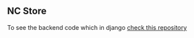 ## NC Store

To see the backend code which in django [check this repository](https://github.com/nikhilchintawar/NC-Store-Api)

